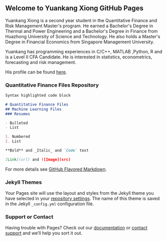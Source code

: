 ## Welcome to Yuankang Xiong GitHub Pages

Yuankang Xiong is a second year student in the Quantitative Finance and Risk Management Master's program. He earned a Bachelor's Degree in Thermal and Power Engineering and a Bachelor's Degree in Finance from Huazhong University of Science and Technology. He also holds a Master's Degree in Financial Economics from Singapore Management University.  

Yuankang has programming experiences in C/C++, MATLAB ,Python, R and is a Level II CFA Candidate. He is interested in statistics, econometrics, forecasting and risk management.

His profile can be found [here](https://lsa.umich.edu/math/people/quant/2017/ricxiong.html).

### Quantitative Finance Files Repository



```markdown
Syntax highlighted code block

# Quantitative Finance Files
## Machine Learning Files
### Resumes

- Bulleted
- List

1. Numbered
2. List

**Bold** and _Italic_ and `Code` text

[Link](url) and ![Image](src)
```

For more details see [GitHub Flavored Markdown](https://guides.github.com/features/mastering-markdown/).

### Jekyll Themes

Your Pages site will use the layout and styles from the Jekyll theme you have selected in your [repository settings](https://github.com/RickYuankangHung/RickYuankangHung.github.io/settings). The name of this theme is saved in the Jekyll `_config.yml` configuration file.

### Support or Contact

Having trouble with Pages? Check out our [documentation](https://help.github.com/categories/github-pages-basics/) or [contact support](https://github.com/contact) and we’ll help you sort it out.
